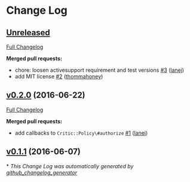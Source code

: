 # Change Log

## [Unreleased](https://github.com/lanej/critic/tree/HEAD)

[Full Changelog](https://github.com/lanej/critic/compare/v0.2.0...HEAD)

**Merged pull requests:**

- chore: loosen activesupport requirement and test versions [\#3](https://github.com/lanej/critic/pull/3) ([lanej](https://github.com/lanej))
- add MIT license [\#2](https://github.com/lanej/critic/pull/2) ([thommahoney](https://github.com/thommahoney))

## [v0.2.0](https://github.com/lanej/critic/tree/v0.2.0) (2016-06-22)
[Full Changelog](https://github.com/lanej/critic/compare/v0.1.1...v0.2.0)

**Merged pull requests:**

- add callbacks to `Critic::Policy\#authorize` [\#1](https://github.com/lanej/critic/pull/1) ([lanej](https://github.com/lanej))

## [v0.1.1](https://github.com/lanej/critic/tree/v0.1.1) (2016-06-07)


\* *This Change Log was automatically generated by [github_changelog_generator](https://github.com/skywinder/Github-Changelog-Generator)*